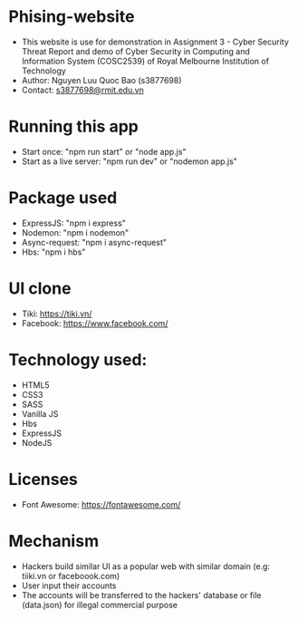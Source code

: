 # Phising-website

- This website is use for demonstration in Assignment 3 - Cyber Security Threat Report and demo of Cyber Security in Computing and Information System (COSC2539) of Royal Melbourne Institution of Technology
- Author: Nguyen Luu Quoc Bao (s3877698)
- Contact: s3877698@rmit.edu.vn

# Running this app

- Start once: "npm run start" or "node app.js"
- Start as a live server: "npm run dev" or "nodemon app.js"

# Package used

- ExpressJS: "npm i express"
- Nodemon: "npm i nodemon"
- Async-request: "npm i async-request"
- Hbs: "npm i hbs"

# UI clone

- Tiki: https://tiki.vn/
- Facebook: https://www.facebook.com/

# Technology used:

- HTML5
- CSS3
- SASS
- Vanilla JS
- Hbs
- ExpressJS
- NodeJS

# Licenses

- Font Awesome: https://fontawesome.com/

# Mechanism

- Hackers build similar UI as a popular web with similar domain (e.g: tiiki.vn or faceboook.com)
- User input their accounts
- The accounts will be transferred to the hackers' database or file (data.json) for illegal commercial purpose
